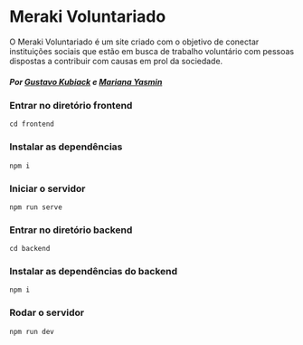 # Meraki Voluntariado

O Meraki Voluntariado é um site criado com o objetivo de conectar instituições sociais que estão em busca de trabalho voluntário com pessoas dispostas a contribuir com causas em prol da sociedade.

##### Por [Gustavo Kubiack](https://www.github.com/gustavokubiack) e [Mariana Yasmin](https://www.github.com/mariyasmin)

### Entrar no diretório frontend 
```
cd frontend
```
### Instalar as dependências 
```
npm i
```

### Iniciar o servidor
```
npm run serve 
```

### Entrar no diretório backend
```
cd backend
```
### Instalar as dependências do backend
```
npm i
```
### Rodar o servidor
```
npm run dev
```




